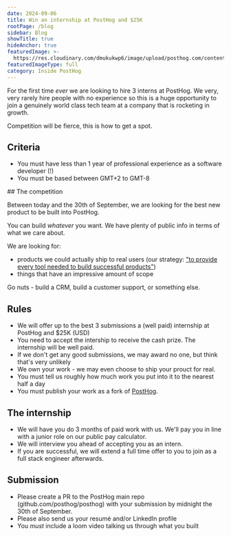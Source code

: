 ```yaml
---
date: 2024-09-06
title: Win an internship at PostHog and $25K
rootPage: /blog
sidebar: Blog
showTitle: true
hideAnchor: true
featuredImage: >-
  https://res.cloudinary.com/dmukukwp6/image/upload/posthog.com/contents/images/blog/migrating-hog.png
featuredImageType: full
category: Inside PostHog
---
```


For the first time _ever_ we are looking to hire 3 interns at PostHog. We very, very rarely hire people with no experience so this is a huge opportunity to join a genuinely world class tech team at a company that is rocketing in growth.

Competition will be fierce, this is how to get a spot.

## Criteria

* You must have less than 1 year of professional experience as a software developer (!)
* You must be based between GMT+2 to GMT-8

## The competition

Between today and the 30th of September, we are looking for the best new product to be built into PostHog.

You can build _whatever_ you want. We have plenty of public info in terms of what we care about.

We are looking for:

* products we could actually ship to real users (our strategy: ["to provide every tool needed to build successful products"](https://posthog.com/handbook/why-does-posthog-exist#provide-every-tool-needed-to-build-successful-products))
* things that have an impressive amount of scope

Go nuts - build a CRM, build a customer support, or something else.

## Rules

* We will offer up to the best 3 submissions a (well paid) internship at PostHog and $25K (USD)
* You need to accept the intership to receive the cash prize. The internship will be well paid.
* If we don't get any good submissions, we may award no one, but think that's very unlikely
* We own your work - we may even choose to ship your prouct for real.
* You must tell us roughly how much work you put into it to the nearest half a day
* You must publish your work as a fork of [PostHog](https://github.com/PostHog/posthog).

## The internship

* We will have you do 3 months of paid work with us. We'll pay you in line with a junior role on our public pay calculator.
* We will interview you ahead of accepting you as an intern.
* If you are successful, we will extend a full time offer to you to join as a full stack engineer afterwards.

## Submission

* Please create a PR to the PostHog main repo (github.com/posthog/posthog) with your submission by midnight the 30th of September.
* Please also send us your resumé and/or LinkedIn profile
* You _must_ include a loom video talking us through what you built

